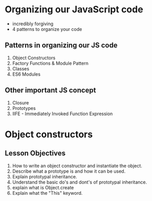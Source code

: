 # Organizing our JavaScript code

- incredibly forgiving
- 4 patterns to organize your code

## Patterns in organizing our JS code

1. Object Constructors
2. Factory Functions & Module Pattern
3. Classes
4. ES6 Modules

## Other important JS concept

1. Closure
2. Prototypes
3. IIFE - Immediately Invoked Function Expression

# Object constructors

## Lesson Objectives

1. How to write an object constructor and instantiate the object.
2. Describe what a prototype is and how it can be used.
3. Explain prototypal inheritance.
4. Understand the basic do's and dont's of prototypal inheritance.
5. explain what is Object.create
6. Explain what the "This" keyword.

